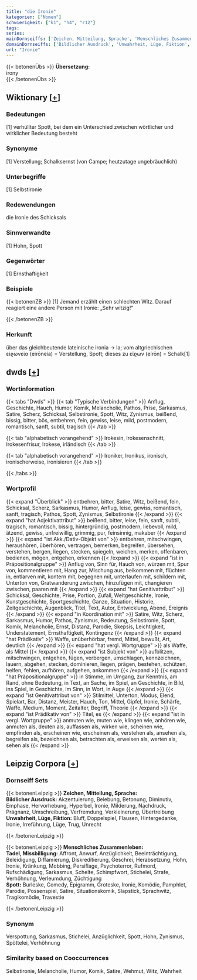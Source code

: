 ```yaml
---
title: "die Ironie"
kategorien: ["Nomen"]
schwierigkeit: ["k1", "h4", "r12"]
tags:
series:
mainDornseiffs: ['Zeichen, Mitteilung, Sprache', 'Menschliches Zusammenleben']
domainDornseiffs: ['Bildlicher Ausdruck', 'Unwahrheit, Lüge, Fiktion', 'Tadel, Missbilligung', 'Spott']
url: "Ironie"
---
```


{{< betonenÜbs >}}
**Übersetzung:**  
irony  
{{< /betonenÜbs >}}

## Wiktionary [[+](https://de.wiktionary.org/wiki/Ironie)]

### Bedeutungen
[1] verhüllter Spott, bei dem ein Unterschied zwischen wörtlicher und wirklicher Bedeutung besteht  

### Synonyme
[1] Verstellung; Schalksernst (von Campe; heutzutage ungebräuchlich)  

### Unterbegriffe
[1] Selbstironie  

### Redewendungen
die Ironie des Schicksals  

### Sinnverwandte
[1] Hohn, Spott  

### Gegenwörter
[1] Ernsthaftigkeit  

### Beispiele
{{< betonenZB >}}
[1] Jemand erzählt einen schlechten Witz. Darauf reagiert eine andere Person mit Ironie: „Sehr witzig!“  

{{< /betonenZB >}}
### Herkunft
über das gleichbeutende lateinische ironia → la; vom altgriechischen εἰϱωνεία (eirōneía) = Verstellung, Spott; dieses zu εἴϱων (eírōn) = Schalk[1]  



## dwds [[+](https://www.dwds.de/wb/Ironie)]

### Wortinformation
{{< tabs "Dwds" >}}
{{< tab "Typische Verbindungen" >}}
Anflug, Geschichte, Hauch, Humor, Komik, Melancholie, Pathos, Prise, Sarkasmus, Satire, Scherz, Schicksal, Selbstironie, Spott, Witz, Zynismus, beißend, bissig, bitter, bös, entbehren, fein, gewiss, leise, mild, postmodern, romantisch, sanft, subtil, tragisch
{{< /tab >}}

{{< tab "alphabetisch vorangehend" >}}
Irokesin, Irokesenschnitt, Irokesenfrisur, Irokese, irländisch
{{< /tab >}}

{{< tab "alphabetisch vorangehend" >}}
Ironiker, Ironikus, ironisch, ironischerweise, ironisieren
{{< /tab >}}

{{< /tabs >}}

### Wortprofil
{{< expand "Überblick" >}} entbehren, bitter, Satire, Witz, beißend, fein, Schicksal, Scherz, Sarkasmus, Humor, Anflug, leise, gewiss, romantisch, sanft, tragisch, Pathos, Spott, Zynismus, Selbstironie {{< /expand >}}
{{< expand "hat Adjektivattribut" >}} beißend, bitter, leise, fein, sanft, subtil, tragisch, romantisch, bissig, hintergründig, postmodern, liebevoll, mild, ätzend, gewiss, unfreiwillig, grimmig, pur, feinsinnig, makaber {{< /expand >}}
{{< expand "ist Akk./Dativ-Objekt von" >}} entbehren, mitschwingen, heraushören, überhören, vertragen, bemerken, begreifen, übersehen, verstehen, bergen, liegen, stecken, spiegeln, weichen, merken, offenbaren, bedienen, mögen, entgehen, erkennen {{< /expand >}}
{{< expand "ist in Präpositionalgruppe" >}} Anflug von, Sinn für, Hauch von, würzen mit, Spur von, kommentieren mit, Hang zur, Mischung aus, beikommen mit, flüchten in, entlarven mit, kontern mit, begegnen mit, unterlaufen mit, schildern mit, Unterton von, Gratwanderung zwischen, hinzufügen mit, changieren zwischen, paaren mit {{< /expand >}}
{{< expand "hat Genitivattribut" >}} Schicksal, Geschichte, Prise, Portion, Zufall, Weltgeschichte, Ironie, Kunstgeschichte, Sportgeschichte, Ganze, Situation, Historie, Zeitgeschichte, Augenblick, Titel, Text, Autor, Entwicklung, Abend, Ereignis {{< /expand >}}
{{< expand "in Koordination mit" >}} Satire, Witz, Scherz, Sarkasmus, Humor, Pathos, Zynismus, Bedeutung, Selbstironie, Spott, Komik, Melancholie, Ernst, Distanz, Parodie, Skepsis, Leichtigkeit, Understatement, Ernsthaftigkeit, Kontingenz {{< /expand >}}
{{< expand "hat Prädikativ" >}} Waffe, unüberhörbar, fremd, Mittel, bewußt, Art, deutlich {{< /expand >}}
{{< expand "hat vergl. Wortgruppe" >}} als Waffe, als Mittel {{< /expand >}}
{{< expand "ist Subjekt von" >}} aufblitzen, mitschwingen, entgehen, fügen, verbergen, umschlagen, kennzeichnen, lauern, abgehen, stecken, dominieren, liegen, prägen, bestehen, schützen, helfen, fehlen, aufhören, aufgehen, ankommen {{< /expand >}}
{{< expand "hat Präpositionalgruppe" >}} in Stimme, im Umgang, zur Kenntnis, am Rand, ohne Bedeutung, in Text, an Sache, im Spiel, an Geschichte, in Bild, ins Spiel, in Geschichte, im Sinn, in Wort, in Auge {{< /expand >}}
{{< expand "ist Genitivattribut von" >}} Stilmittel, Unterton, Modus, Elend, Spielart, Bar, Distanz, Meister, Hauch, Ton, Mittel, Gipfel, Ironie, Schärfe, Waffe, Medium, Moment, Zeitalter, Begriff, Theorie {{< /expand >}}
{{< expand "ist Prädikativ von" >}} Titel, es {{< /expand >}}
{{< expand "ist in vergl. Wortgruppe" >}} anmuten wie, muten wie, klingen wie, anhören wie, anmuten als, deuten als, auffassen als, wirken wie, scheinen wie, empfinden als, erscheinen wie, erscheinen als, verstehen als, ansehen als, begreifen als, bezeichnen als, betrachten als, erweisen als, werten als, sehen als {{< /expand >}}

## Leipzig Corpora [[+](https://corpora.uni-leipzig.de/en/res?word=Ironie&corpusId=deu_newscrawl-public_2018)]

### Dornseiff Sets
{{< betonenLeipzig >}}
**Zeichen, Mitteilung, Sprache:**  
**Bildlicher Ausdruck:** Akzentuierung, Belebung, Betonung, Diminutiv, Emphase, Hervorhebung, Hyperbel, Ironie, Milderung, Nachdruck, Prägnanz, Umschreibung, Verfremdung, Verkleinerung, Übertreibung  
**Unwahrheit, Lüge, Fiktion:** Bluff, Doppelspiel, Flausen, Hintergedanke, Ironie, Irreführung, Lüge, Trug, Unrecht  

{{< /betonenLeipzig >}}


{{< betonenLeipzig >}}
**Menschliches Zusammenleben:**  
**Tadel, Missbilligung:** Affront, Anwurf, Anzüglichkeit, Beeinträchtigung, Beleidigung, Diffamierung, Diskreditierung, Geschrei, Herabsetzung, Hohn, Ironie, Kränkung, Mobbing, Persiflage, Psychoterror, Rufmord, Rufschädigung, Sarkasmus, Schelte, Schimpfwort, Stichelei, Strafe, Verhöhnung, Verleumdung, Züchtigung  
**Spott:** Burleske, Comedy, Epigramm, Groteske, Ironie, Komödie, Pamphlet, Parodie, Possenspiel, Satire, Situationskomik, Slapstick, Sprachwitz, Tragikomödie, Travestie  

{{< /betonenLeipzig >}}

### Synonym
Verspottung, Sarkasmus, Stichelei, Anzüglichkeit, Spott, Hohn, Zynismus, Spöttelei, Verhöhnung


### Similarity based on Cooccurrences
Selbstironie, Melancholie, Humor, Komik, Satire, Wehmut, Witz, Wahrheit

